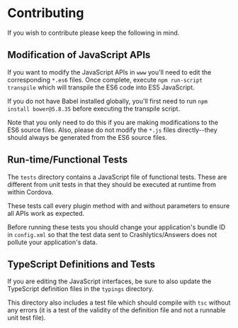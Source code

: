 # Contributing

If you wish to contribute please keep the following in mind.

## Modification of JavaScript APIs

If you want to modify the JavaScript APIs in `www` you'll need to edit the corresponding `*.es6` files. Once complete, execute `npm run-script transpile` which will transpile the ES6 code into ES5 JavaScript.

If you do not have Babel installed globally, you'll first need to run `npm install bower@5.8.35` before executing the transpile script.

Note that you only need to do this if you are making modifications to the ES6 source files. Also, please do not modify the `*.js` files directly--they should always be generated from the ES6 source files.

## Run-time/Functional Tests

The `tests` directory contains a JavaScript file of functional tests. These are different from unit tests in that they should be executed at runtime from within Cordova.

These tests call every plugin method with and without parameters to ensure all APIs work as expected.

Before running these tests you should change your application's bundle ID in `config.xml` so that the test data sent to Crashlytics/Answers does not pollute your application's data.

## TypeScript Definitions and Tests

If you are editing the JavaScript interfaces, be sure to also update the TypeScript definition files in the `typings` directory.

This directory also includes a test file which should compile with `tsc` without any errors (it is a test of the validity of the definition file and not a runnable unit test file).
